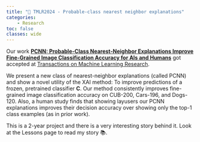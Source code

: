 ```yaml
---
title: "🎉 TMLR2024 - Probable-class nearest neighbor explanations"
categories: 
    - Research
toc: false
classes: wide
---
```


Our work [**PCNN: Probable-Class Nearest-Neighbor Explanations Improve Fine-Grained Image Classification Accuracy for AIs and Humans**](https://openreview.net/pdf?id=OcFjqiJ98b) got accepted at [Transactions on Machine Learning Research](https://jmlr.org/tmlr/).

We present a new class of nearest-neighbor explanations (called PCNN) and show a novel utility of the XAI method: To improve predictions of a frozen,
pretrained classifier **C**.
Our method consistently improves fine-grained image classification accuracy on CUB-200,
Cars-196, and Dogs-120.
Also, a human study finds that showing layusers our PCNN explanations
improves their decision accuracy over showing only the top-1 class examples (as in prior work).

This is a 2-year project and there is a very interesting story behind it.
Look at the Lessons page to read my story 📚.